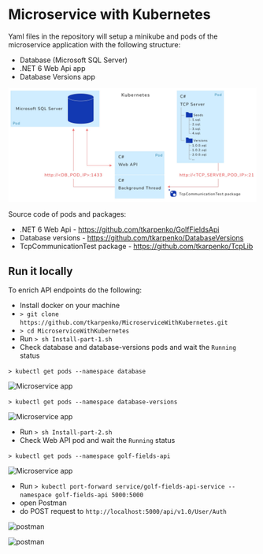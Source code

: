 # Microservice with Kubernetes

Yaml files in the repository will setup a minikube and pods of the microservice application with the following structure:

* Database (Microsoft SQL Server)
* .NET 6 Web Api app
* Database Versions app

![Microservice app](https://github.com/tkarpenko/MicroserviceWithKubernetes/blob/main/docs/Microservice.jpg)


Source code of pods and packages:
* .NET 6 Web Api - https://github.com/tkarpenko/GolfFieldsApi
* Database versions - https://github.com/tkarpenko/DatabaseVersions
* TcpCommunicationTest package - https://github.com/tkarpenko/TcpLib


## Run it locally

To enrich API endpoints do the following:
* Install docker on your machine
* ```> git clone https://github.com/tkarpenko/MicroserviceWithKubernetes.git```
* ```> cd MicroserviceWithKubernetes```
* Run ```> sh Install-part-1.sh```
* Check database and database-versions pods and wait the `Running` status

```> kubectl get pods --namespace database```

![Microservice app](https://github.com/tkarpenko/MicroserviceWithKubernetes/blob/main/docs/db-pod.jpg)

```> kubectl get pods --namespace database-versions```

![Microservice app](https://github.com/tkarpenko/MicroserviceWithKubernetes/blob/main/docs/db-v-pod.jpg)

* Run ```> sh Install-part-2.sh```
* Check Web API pod and wait the `Running` status

```> kubectl get pods --namespace golf-fields-api```

![Microservice app](https://github.com/tkarpenko/MicroserviceWithKubernetes/blob/main/docs/api-pod.jpg)

* Run
```> kubectl port-forward service/golf-fields-api-service --namespace golf-fields-api 5000:5000```
* open Postman
* do POST request to `http://localhost:5000/api/v1.0/User/Auth`

![postman](https://github.com/tkarpenko/MicroserviceWithKubernetes/blob/main/docs/postman1.jpg)

![postman](https://github.com/tkarpenko/MicroserviceWithKubernetes/blob/main/docs/postman2.jpg)

